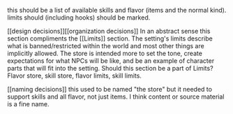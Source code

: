 this should be a list of available skills and flavor (items and the normal kind).
limits should (including hooks) should be marked.


[[design decisions]][[organization decisions]] In an abstract sense this section compliments the [[Limits]] section. The setting's limits describe what is banned/restricted within the world and most other things are implicitly allowed. The store is intended more to set the tone, create expectations for what NPCs will be like, and be an example of character parts that will fit into the setting. Should this section be a part of Limits? Flavor store, skill store, flavor limits, skill limits.

[[naming decisions]] this used to be named "the store" but it needed to support skills and all flavor, not just items. I think content or source material is a fine name.